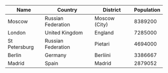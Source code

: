 | Name | Country | District | Population |
| ---- | ------- | -------- | ---------- |
| Moscow| Russian Federation| Moscow (City)| 8389200 |
| London| United Kingdom| England| 7285000 |
| St Petersburg| Russian Federation| Pietari| 4694000 |
| Berlin| Germany| Berliini| 3386667 |
| Madrid| Spain| Madrid| 2879052 |
